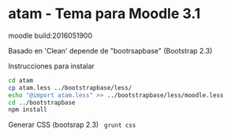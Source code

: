 atam - Tema para Moodle 3.1 
===============================================
moodle build:2016051900

Basado en 'Clean' 
depende de "bootrsapbase" (Bootstrap 2.3)

Instrucciones para instalar

```bash
cd atam
cp atam.less ../bootstrapbase/less/
echo "@import atam.less" >> ../bootstrapbase/less/moodle.less
cd ../bootstrapbase
npm install
```

Generar CSS (bootsrap 2.3)
` grunt css`


